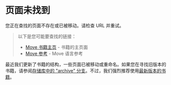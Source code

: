 # 页面未找到

您正在查找的页面不存在或已被移动。请检查 URL 并重试。

> 以下是您可能要查找的链接：
>
> - [Move 书籍主页](/) - 书籍的主页面
> - [Move 参考](/reference) - Move 语言参考

最近我们更新了书籍的结构，一些页面已被移动或重命名。如果您在寻找旧版本的书籍，请参阅[存储库中的 "archive" 分支](https://github.com/MystenLabs/move-book/tree/archive)。不过，我们强烈推荐使用[最新版本的书籍](/)。